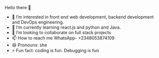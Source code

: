 Hello there 👋
- 👀 I’m interested in front end web development, backend development and DevOps engineering.
- 🌱 I’m currently learning react.js and python and Java.
- 💞️ I’m looking to collaborate on full stack projects
- 📫 How to reach me WhatsApp- +2348053874109
- 😄 Pronouns: she
- ⚡ Fun fact: coding is fun. Debugging is fun

<!---
Eunini/Eunini is a ✨ special ✨ repository because its `README.md` (this file) appears on your GitHub profile.
You can click the Preview link to take a look at your changes.
--->
